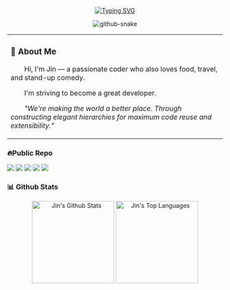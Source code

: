<div align="center">

  <!-- dynamic typing effect -->
  
  [![Typing SVG](https://readme-typing-svg.demolab.com?font=Fira+Code&pause=1000&width=435&lines=Hi+there+%F0%9F%91%8B+I+am+Jin+;Welcome+to+my+Github!&center=true&size=27)](https://git.io/typing-svg)

  <!-- Snake Code Contribution Map  -->
  <picture>
    <source media="(prefers-color-scheme: dark)" srcset="https://cdn.jsdelivr.net/gh/Remi12138/Remi12138/profile-snake-contrib/github-contribution-grid-snake-dark.svg" />
    <source media="(prefers-color-scheme: light)" srcset="https://cdn.jsdelivr.net/gh/Remi12138/Remi12138/profile-snake-contrib/github-contribution-grid-snake.svg" />
    <img alt="github-snake" src="https://cdn.jsdelivr.net/gh/Remi12138/Remi12138/profile-snake-contrib/github-contribution-grid-snake-dark.svg" />
  </picture>

</div>

<table>
  
<tr><td>

### 🤺 About Me

<p style="text-indent: 2em;">Hi, I'm Jin — a passionate coder who also loves food, travel, and stand-up comedy.</p>
<p style="text-indent: 2em;">I'm striving to become a great developer.</p>
<p style="text-indent: 2em;"><em>"We're making the world a better place. Through constructing elegant hierarchies for maximum code reuse and extensibility."</em></p>

</td></tr>


</table>

### 🔥Public Repo

[![](https://github-readme-stats.vercel.app/api/pin/?username=Remi12138&repo=PixHive)](https://github.com/Remi12138/PixHive)
[![](https://github-readme-stats.vercel.app/api/pin/?username=Remi12138&repo=Foodies)](https://github.com/Remi12138/Foodies)
[![](https://github-readme-stats.vercel.app/api/pin/?username=Remi12138&repo=SignFlow_hackathon2025)](https://github.com/Remi12138/SignFlow_hackathon2025)
[![](https://github-readme-stats.vercel.app/api/pin/?username=Remi12138&repo=AirSense)](https://github.com/Remi12138/AirSense)
[![](https://github-readme-stats.vercel.app/api/pin/?username=Remi12138&repo=Mini_Amazon)](https://github.com/Remi12138/Mini_Amazon)

### 📊 Github Stats

<p align="center">
  <img alt="Jin's Github Stats" src="https://github-readme-stats.vercel.app/api?username=Remi12138&show_icons=true&count_private=true&theme=tokyonight&hide_border=true&hide=contribs" height="192px"/>
  <img alt="Jin's Top Languages" src="https://github-readme-stats.vercel.app/api/top-langs/?username=Remi12138&langs_count=8&layout=compact&theme=tokyonight&hide_border=true&width=650" height="192px"/>
</p>

